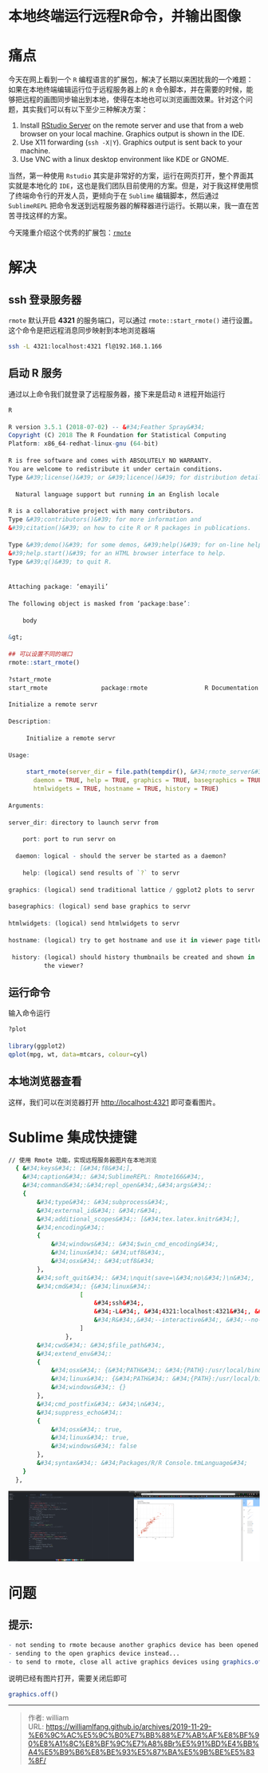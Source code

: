 # 本地终端运行远程R命令，并输出图像


# 痛点

今天在网上看到一个 `R` 编程语言的扩展包，解决了长期以来困扰我的一个难题：如果在本地终端编辑运行位于远程服务器上的 `R` 命令脚本，并在需要的时候，能够把远程的画图同步输出到本地，使得在本地也可以浏览画图效果。针对这个问题，其实我们可以有以下至少三种解决方案：

1. Install [RStudio Server](https://www.rstudio.com/products/rstudio-server-pro/) on the remote server and use that from a web browser on your local machine. Graphics output is shown in the IDE.
2. Use X11 forwarding (`ssh -X|Y`). Graphics output is sent back to your machine.
3. Use VNC with a linux desktop environment like KDE or GNOME.

当然，第一种使用 `Rstudio` 其实是非常好的方案，运行在网页打开，整个界面其实就是本地化的 `IDE`，这也是我们团队目前使用的方案。但是，对于我这样使用惯了终端命令行的开发人员，更倾向于在 `Sublime` 编辑脚本，然后通过 `SublimeREPL` 把命令发送到远程服务器的解释器进行运行。长期以来，我一直在苦苦寻找这样的方案。

今天隆重介绍这个优秀的扩展包：[`rmote`](https://github.com/cloudyr/rmote)

# 解决

## ssh 登录服务器

`rmote` 默认开启 **4321** 的服务端口，可以通过 `rmote::start_rmote()` 进行设置。这个命令是把远程消息同步映射到本地浏览器端

```bash
ssh -L 4321:localhost:4321 fl@192.168.1.166
```

## 启动 R 服务

通过以上命令我们就登录了远程服务器，接下来是启动 `R` 进程开始运行

```R
R                                                                                                                                                                     [14:44:16]

R version 3.5.1 (2018-07-02) -- &#34;Feather Spray&#34;
Copyright (C) 2018 The R Foundation for Statistical Computing
Platform: x86_64-redhat-linux-gnu (64-bit)

R is free software and comes with ABSOLUTELY NO WARRANTY.
You are welcome to redistribute it under certain conditions.
Type &#39;license()&#39; or &#39;licence()&#39; for distribution details.

  Natural language support but running in an English locale

R is a collaborative project with many contributors.
Type &#39;contributors()&#39; for more information and
&#39;citation()&#39; on how to cite R or R packages in publications.

Type &#39;demo()&#39; for some demos, &#39;help()&#39; for on-line help, or
&#39;help.start()&#39; for an HTML browser interface to help.
Type &#39;q()&#39; to quit R.


Attaching package: ‘emayili’

The following object is masked from ‘package:base’:

    body

&gt;

## 可以设置不同的端口
rmote::start_rmote()

?start_rmote
start_rmote               package:rmote                R Documentation

Initialize a remote servr

Description:

     Initialize a remote servr

Usage:

     start_rmote(server_dir = file.path(tempdir(), &#34;rmote_server&#34;), port = 4321,
       daemon = TRUE, help = TRUE, graphics = TRUE, basegraphics = TRUE,
       htmlwidgets = TRUE, hostname = TRUE, history = TRUE)

Arguments:

server_dir: directory to launch servr from

    port: port to run servr on

  daemon: logical - should the server be started as a daemon?

    help: (logical) send results of `?` to servr

graphics: (logical) send traditional lattice / ggplot2 plots to servr

basegraphics: (logical) send base graphics to servr

htmlwidgets: (logical) send htmlwidgets to servr

hostname: (logical) try to get hostname and use it in viewer page title

 history: (logical) should history thumbnails be created and shown in
          the viewer?

```

## 运行命令

输入命令运行

```R
?plot

library(ggplot2)
qplot(mpg, wt, data=mtcars, colour=cyl)
```

## 本地浏览器查看

这样，我们可以在浏览器打开 [http://localhost:4321](http://localhost:4321/) 即可查看图片。

# Sublime 集成快捷键

```bash
// 使用 Rmote 功能，实现远程服务器图片在本地浏览
  { &#34;keys&#34;: [&#34;f8&#34;],
    &#34;caption&#34;: &#34;SublimeREPL: Rmote166&#34;,
    &#34;command&#34;:&#34;repl_open&#34;,&#34;args&#34;:
    {
        &#34;type&#34;: &#34;subprocess&#34;,
        &#34;external_id&#34;: &#34;r&#34;,
        &#34;additional_scopes&#34;: [&#34;tex.latex.knitr&#34;],
        &#34;encoding&#34;:
        {
            &#34;windows&#34;: &#34;$win_cmd_encoding&#34;,
            &#34;linux&#34;: &#34;utf8&#34;,
            &#34;osx&#34;: &#34;utf8&#34;
        },
        &#34;soft_quit&#34;: &#34;\nquit(save=\&#34;no\&#34;)\n&#34;,
        &#34;cmd&#34;: {&#34;linux&#34;:
                    [
                        &#34;ssh&#34;,
                        &#34;-L&#34;, &#34;4321:localhost:4321&#34;, &#34;fl@192.168.1.166&#34;, &#34;-p22&#34;,
                        &#34;R&#34;,&#34;--interactive&#34;, &#34;--no-readline&#34;
                    ]
                },
        &#34;cwd&#34;: &#34;$file_path&#34;,
        &#34;extend_env&#34;:
        {
            &#34;osx&#34;: {&#34;PATH&#34;: &#34;{PATH}:/usr/local/bin&#34;},
            &#34;linux&#34;: {&#34;PATH&#34;: &#34;{PATH}:/usr/local/bin&#34;},
            &#34;windows&#34;: {}
        },
        &#34;cmd_postfix&#34;: &#34;\n&#34;,
        &#34;suppress_echo&#34;:
        {
            &#34;osx&#34;: true,
            &#34;linux&#34;: true,
            &#34;windows&#34;: false
        },
        &#34;syntax&#34;: &#34;Packages/R/R Console.tmLanguage&#34;
    }
  },
```

![Rmote&#43;Chrome](/images/rmote.png)

# 问题

## 提示:

```R
- not sending to rmote because another graphics device has been opened...
- sending to the open graphics device instead...
- to send to rmote, close all active graphics devices using graphics.off()
```

说明已经有图片打开，需要关闭后即可

```R
graphics.off()
```



---

> 作者: william  
> URL: https://williamlfang.github.io/archives/2019-11-29-%E6%9C%AC%E5%9C%B0%E7%BB%88%E7%AB%AF%E8%BF%90%E8%A1%8C%E8%BF%9C%E7%A8%8Br%E5%91%BD%E4%BB%A4%E5%B9%B6%E8%BE%93%E5%87%BA%E5%9B%BE%E5%83%8F/  

